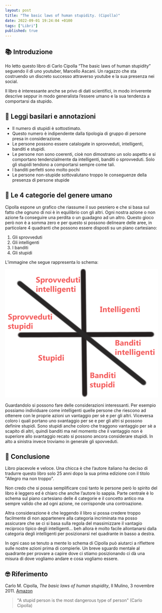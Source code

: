 ```yaml
---
layout: post
title: "The basic laws of human stupidity. (Cipolla)"
date: 2022-09-01 19:24:04 +0100
tags: ["Libri"]
published: true
---
```

## 📚 Introduzione

Ho letto questo libro di Carlo Cipolla “The basic laws of human stupidity” seguendo il di uno youtuber, Marcello Ascani. Un ragazzo che sta costruendo un discreto successo attraverso youtube e la sua presenza nei social.

Il libro è interessante anche se privo di dati scientifici, in modo irriverente descrive seppur in modo generalista l’essere umano e la sua tendenza a comportarsi da stupido.

## 📑 Leggi basilari e annotazioni

- Il numero di stupidi è sottostimato.
- Questo numero è indipendente dalla tipologia di gruppo di persone presa in considerazione.
- Le persone possono essere catalogate in sprovveduti, intelligenti, banditi e stupidi.
- Le persone non sono coerenti, cioè non dimostrano un solo aspetto e si comportano tendenzialmente da intelligenti, banditi o sprovveduti. Solo gli stupidi tendono a comportarsi sempre come tali.
- I banditi perfetti sono molto pochi
- Le persone non-stupide sottovalutano troppo le conseguenze della presenza di persone stupide

## 🔢 Le 4 categorie del genere umano

Cipolla espone un grafico che riassume il suo pesniero e che si basa sul fatto che ognuno di noi è in equilibrio con gli altri. Ogni nostra azione o non azione fa conseguire una perdita o un guadagno ad un altro. Questo gioco però non è a somma zero e per questo si possono delineare delle aree, in particolare 4 quadranti che possono essere disposti su un piano cartesiano:

1. Gli sprovveduti
2. Gli intelligenti
3. I banditi
4. Gli stupidi

L’immagine che segue rappresenta lo schema:

![stupidi.png](./stupidi.png)

Guardandolo si possono fare delle considerazioni interessanti. Per esempio possiamo individuare come intelligenti quelle persone che riescono ad ottenere con le proprie azioni un vantaggio per sè e per gli altri. Viceversa coloro i quali portano uno svantaggio per se e per gli altri si possono definire stupidi. Sono stupidi anche coloro che traggono vantaggio per sè a scapito di altri, quindi banditi ma nel momento che il vantaggio non è superiore allo svantaggio recato si possono ancora considerare stupidi. In alto a sinistra invece troviamo in generale gli spovveduti.

## 🍷 Conclusione

Libro piacevole e veloce. Una chicca è che l’autore italiano ha deciso di tradurre questo libro solo 25 anni dopo la sua prima edizione con il titolo "Allegro ma non troppo".

Non credo che si possa semplificare così tanto le persone però lo spirito del libro è leggero ed è chiaro che anche l’autore lo sappia. Parte centrale è lo schema sul piano cartesiano delle 4 categorie e il concetto antico ma sempre valido che ad ogni azione, ne corrisponde una controazione.

Altra considerazione è che leggendo il libro si possa credere troppo facilmente di non appartenere alla categoria incriminata ma posso assicurare che se ci si basa sulla regola del massimizzare il vantagio reciproco tipico degli intelligenti… beh allora è molto facile allontanarsi dalla categoria degli intelligenti per posizionarsi nel quadrante in basso a destra.

In ogni caso se tenuto a mente lo schema di Cipolla può aiutarci a riflettere sulle nostre azioni prima di compierle. Un breve sguardo mentale al quadrante per provare a capire dove ci stiamo posizionando ci dà una misura di dove vogliamo andare e cosa vogliamo essere.

## 🤓 Riferimento

Carlo M. Cipolla, _The basic laws of human stupidity_, Il Mulino, 3 novembre 2011. [Amazon](https://www.amazon.it/basic-laws-human-stupidity/dp/8815233814)

> "A stupid person is the most dangerous type of person" (Carlo Cipolla)
